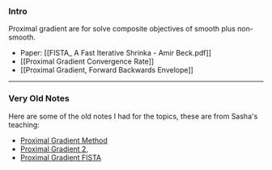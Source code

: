 ### Intro

Proximal gradient are for solve composite objectives of smooth plus non-smooth. 


- Paper: [[FISTA_ A Fast Iterative Shrinka - Amir Beck.pdf]]
- [[Proximal Gradient Convergence Rate]]
- [[Proximal Gradient, Forward Backwards Envelope]]


---
### **Very Old Notes**
Here are some of the old notes I had for the topics, these are from Sasha's teaching: 
- [Proximal Gradient Method](../../AMATH%20515%20Optimization%20Fundamentals/Proximal%20Gradient%20Descend/Proximal%20Gradient%20Method.md)
- [Proximal Gradient 2](../../AMATH%20515%20Optimization%20Fundamentals/Proximal%20Gradient%20Descend/Proximal%20Gradient%202.md), 
- [Proximal Gradient FISTA](../../AMATH%20515%20Optimization%20Fundamentals/Proximal%20Gradient%20Descend/Proximal%20Gradient%20FISTA.md)
